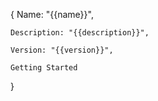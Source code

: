 {
    Name: "{{name}}",

    Description: "{{description}}",

    Version: "{{version}}",

    Getting Started
}